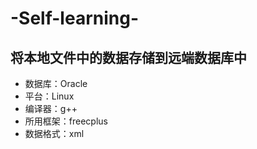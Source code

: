 # -Self-learning-
## 将本地文件中的数据存储到远端数据库中 
- 数据库：Oracle
- 平台：Linux
- 编译器：g++
- 所用框架：freecplus
- 数据格式：xml

